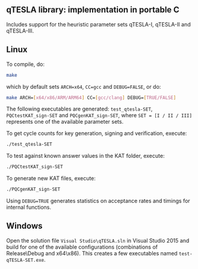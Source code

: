 ## qTESLA library: implementation in portable C

Includes support for the heuristic parameter sets qTESLA-I, qTESLA-II and qTESLA-III.

## Linux

To compile, do:

```sh
make 
```

which by default sets `ARCH=x64`, `CC=gcc` and `DEBUG=FALSE`, or do:

```sh
make ARCH=[x64/x86/ARM/ARM64] CC=[gcc/clang] DEBUG=[TRUE/FALSE]
```

The following executables are generated: `test_qtesla-SET`, `PQCtestKAT_sign-SET` and `PQCgenKAT_sign-SET`,
where `SET = [I / II / III]` represents one of the available parameter sets.

To get cycle counts for key generation, signing and verification, execute:

```sh
./test_qtesla-SET
```

To test against known answer values in the KAT folder, execute:

```sh
./PQCtestKAT_sign-SET
```

To generate new KAT files, execute:

```sh
./PQCgenKAT_sign-SET
```

Using `DEBUG=TRUE` generates statistics on acceptance rates and timings for internal functions. 

## Windows

Open the solution file `Visual Studio\qTESLA.sln` in Visual Studio 2015 and build for one of the available 
configurations (combinations of Release\Debug and x64\x86). This creates a few executables named `test-qTESLA-SET.exe`.

